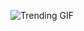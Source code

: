 ![Trending GIF](https://media2.giphy.com/media/v1.Y2lkPThiYjIxNzcyaWpobHFyMzJ6czhpbjcyeTBnMWE1N2NhdGhldWJrajlkcHJtNGhmMyZlcD12MV9naWZzX3NlYXJjaCZjdD1n/fryY00CO4xCz4uJuDQ/giphy.gif)

